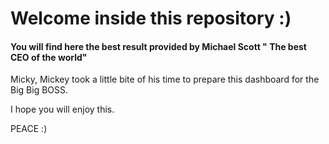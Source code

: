 # Welcome inside this repository :)

#### You will find here the best result provided by Michael Scott " The best CEO of the world"

Micky, Mickey took a little bite of his time to prepare this dashboard for the Big Big BOSS.


I hope you will enjoy this.


PEACE :)
